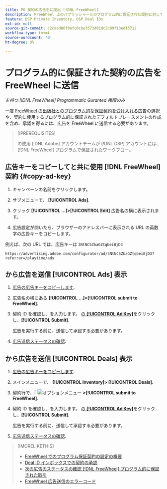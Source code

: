 ```yaml
---
title: PG 契約の広告をに提出 [!DNL FreeWheel]
description: FreeWheel 上のパブリッシャーとのプログラム的に保証された契約に対して、広告の承認をリクエストする方法を説明します。
feature: DSP Private Inventory, DSP Deal IDs
exl-id: null
source-git-commit: c2caed80f0afc0cbe3572d01dc2c89f13ed13712
workflow-type: tm+mt
source-wordcount: '0'
ht-degree: 0%

---
```


# プログラム的に保証された契約の広告を FreeWheel に送信

*を持つ [!DNL FreeWheel] Programmatic Guranted 権限のみ*

一度 [FreeWheel の出版社とのプログラム的な保証契約を受け入れる](#programmatic-guaranteed-set-up.md#pg-setup-deal-id-inbox)広告の選択や、契約に使用するプログラム的に保証されたデフォルトプレースメントの作成を含め、承認を得るには、広告を FreeWheel に送信する必要があります。

>[!PREREQUISITES]
>
>の使用 [!DNL Adobe] アカウントチームが [!DNL DSP] アカウントには、 [!DNL FreeWheel] プログラムで保証されたワークフロー。

## 広告キーをコピーしてと共に使用 [!DNL FreeWheel] 契約 {#copy-ad-key}

1. キャンペーンの名前をクリックします。

1. サブメニューで、 **[!UICONTROL Ads]**.

1. クリック  **[!UICONTROL ...]>[!UICONTROL Edit]** 広告名の横に表示されます。

1. 広告設定が開いたら、ブラウザーのアドレスバーに表示される URL の英数字の広告キーをコピーします。

例えば、次の URL では、広告キーは `3NtNC5ZbaGZtqbei8jD3`

`https://advertising.adobe.com/configurator/ad/3NtNC5ZbaGZtqbei8jD3?referrer=/playtime/ads`

## から広告を送信 [!UICONTROL Ads] 表示

1. [広告の広告キーをコピーします](#copy-ad-key).

1. 広告名の横にある  **[!UICONTROL ...]>[!UICONTROL submit to FreeWheel]**.

1. 契約 ID を確認し、を入力します。 [の **[!UICONTROL Ad Key]**](#copy-ad-key)をクリックし、**[!UICONTROL Submit]**.

   広告を実行する前に、送信して承認する必要があります。

1. [広告送信ステータスの確認](freewheel-check-status.md).

## から広告を送信 [!UICONTROL Deals] 表示

1. [広告の広告キーをコピーします](#copy-ad-key).

1. メインメニューで、 **[!UICONTROL Inventory]> [!UICONTROL Deals].**

1. 契約行で、「 ![オプションメニュー](/help/dsp/assets/options-menu.png) **>[!UICONTROL submit to FreeWheel]**.

1. 契約 ID を確認し、を入力します。 [の **[!UICONTROL Ad Key]**](#copy-ad-key)をクリックし、**[!UICONTROL Submit]**.

   広告を実行する前に、送信して承認する必要があります。

1. [広告送信ステータスの確認](freewheel-check-status.md).

>[!MORELIKETHIS]
>
>* [FreeWheel でのプログラム保証契約の設定の概要](freewheel-overview.md)
>* [Deal ID インボックスでの契約の承認](deal-id-inbox-accept.md)
>* [次の広告のステータスの確認 [!DNL FreeWheel] プログラム的に保証された取引](freewheel-check-status.md)
>* [FreeWheel 広告送信のエラーコード](freewheel-error-codes.md)

